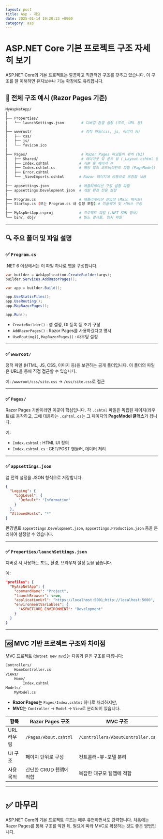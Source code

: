 ```yaml
---
layout: post
title: Asp - 개요
date: 2025-01-14 19:20:23 +0900
category: asp
---
```

# ASP.NET Core 기본 프로젝트 구조 자세히 보기

ASP.NET Core의 기본 프로젝트는 깔끔하고 직관적인 구조를 갖추고 있습니다. 이 구조를 잘 이해하면 유지보수나 기능 확장에도 유리합니다.

## 📁 전체 구조 예시 (Razor Pages 기준)

```bash
MyAspNetApp/
│
├── Properties/
│   └── launchSettings.json        # 디버깅 환경 설정 (포트, URL 등)
│
├── wwwroot/                       # 정적 파일(css, js, 이미지 등)
│   ├── css/
│   ├── js/
│   └── favicon.ico
│
├── Pages/                         # Razor Pages 파일들이 위치 (UI)
│   ├── Shared/                    # 레이아웃 및 공유 뷰 (_Layout.cshtml 등)
│   ├── Index.cshtml              # 기본 홈 페이지 뷰
│   ├── Index.cshtml.cs           # 해당 뷰의 코드비하인드 파일 (PageModel)
│   ├── Error.cshtml
│   └── _ViewImports.cshtml       # Razor 페이지에 공통으로 포함할 내용
│
├── appsettings.json              # 애플리케이션 구성 설정 파일
├── appsettings.Development.json  # 개발 환경 전용 설정
│
├── Program.cs                    # 애플리케이션 진입점 (Main 메서드)
├── Startup.cs (또는 Program.cs 내 설정 포함) # 미들웨어 및 서비스 구성
│
├── MyAspNetApp.csproj            # 프로젝트 파일 (.NET SDK 정보)
└── bin/, obj/                    # 빌드 결과물, 임시 파일
```

---

## 🔍 주요 폴더 및 파일 설명

### ✅ `Program.cs`
.NET 6 이상에서는 이 파일 하나로 앱을 구성합니다.

```csharp
var builder = WebApplication.CreateBuilder(args);
builder.Services.AddRazorPages();

var app = builder.Build();

app.UseStaticFiles();
app.UseRouting();
app.MapRazorPages();

app.Run();
```

- `CreateBuilder()` : 앱 설정, DI 등록 등 초기 구성
- `AddRazorPages()` : Razor Pages를 사용하겠다고 명시
- `UseRouting()`, `MapRazorPages()` : 라우팅 설정

---

### ✅ `wwwroot/`

정적 파일 (HTML, JS, CSS, 이미지 등)을 보관하는 공개 폴더입니다. 이 폴더의 파일은 URL을 통해 직접 접근할 수 있습니다.

예: `/wwwroot/css/site.css` → `/css/site.css`로 접근

---

### ✅ `Pages/`

Razor Pages 기반이라면 이곳이 핵심입니다. 각 `.cshtml` 파일은 독립된 페이지(라우트)로 동작하고, 그에 대응하는 `.cshtml.cs`는 그 페이지의 **PageModel 클래스**가 됩니다.

예:
- `Index.cshtml` : HTML UI 정의
- `Index.cshtml.cs` : GET/POST 핸들러, 데이터 처리

---

### ✅ `appsettings.json`

앱 전역 설정을 JSON 형식으로 저장합니다.
```json
{
  "Logging": {
    "LogLevel": {
      "Default": "Information"
    }
  },
  "AllowedHosts": "*"
}
```

환경별로 `appsettings.Development.json`, `appsettings.Production.json` 등을 분리하여 설정할 수 있습니다.

---

### ✅ `Properties/launchSettings.json`

디버깅 시 사용하는 포트, 환경, 브라우저 설정 등을 담습니다.

예:
```json
"profiles": {
  "MyAspNetApp": {
    "commandName": "Project",
    "launchBrowser": true,
    "applicationUrl": "https://localhost:5001;http://localhost:5000",
    "environmentVariables": {
      "ASPNETCORE_ENVIRONMENT": "Development"
    }
  }
}
```

---

## 🆚 MVC 기반 프로젝트 구조와 차이점

MVC 프로젝트 (`dotnet new mvc`)는 다음과 같은 구조를 따릅니다:

```bash
Controllers/
    HomeController.cs
Views/
    Home/
        Index.cshtml
Models/
    MyModel.cs
```

- **Razor Pages**는 `Pages/Index.cshtml` 하나로 처리하지만,
- **MVC**는 `Controller` → `Model` → `View`로 분리되어 있습니다.

| 항목           | Razor Pages 구조             | MVC 구조                             |
|----------------|------------------------------|--------------------------------------|
| URL 라우팅      | `/Pages/About.cshtml`        | `/Controllers/AboutController.cs`    |
| UI 구조         | 페이지 단위로 구성           | 컨트롤러-뷰-모델 분리                |
| 사용 목적       | 간단한 CRUD 웹앱에 적합      | 복잡한 대규모 웹앱에 적합           |

---

# ✅ 마무리

ASP.NET Core의 기본 프로젝트 구조는 매우 유연하면서도 강력합니다. 처음에는 Razor Pages를 통해 구조를 익힌 뒤, 필요에 따라 MVC로 확장하는 것도 좋은 방법입니다.
